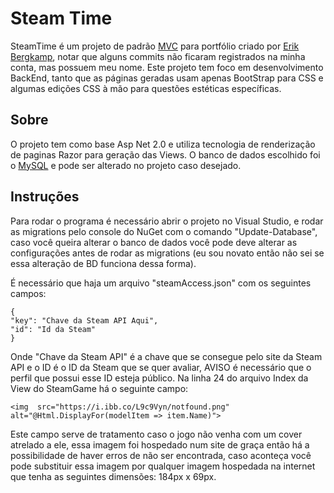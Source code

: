 # Steam Time
SteamTime é um projeto de padrão [MVC](https://pt.wikipedia.org/wiki/MVC) para portfólio criado por [Erik Bergkamp](https://github.com/eriking50), notar que alguns commits não ficaram registrados na minha conta, mas possuem meu nome. Este projeto tem foco em desenvolvimento BackEnd, tanto que as páginas geradas usam apenas BootStrap para CSS e algumas edições CSS à mão para questões estéticas específicas.

##  Sobre
O projeto tem como base Asp Net 2.0 e utiliza tecnologia de renderização de paginas Razor para geração das Views. O banco de dados escolhido foi o 
[MySQL](https://www.mysql.com) e pode ser alterado no projeto caso desejado.

## Instruções
Para rodar o programa é necessário abrir o projeto no Visual Studio, e rodar as migrations pelo console do NuGet com o comando "Update-Database", caso você queira alterar o banco de dados você pode deve alterar as configurações antes de rodar as migrations (eu sou novato então não sei se essa alteração de BD funciona dessa forma).

É necessário que haja um arquivo "steamAccess.json" com os seguintes campos:
 
    {
    "key": "Chave da Steam API Aqui",
    "id": "Id da Steam"
	}
 
 Onde "Chave da Steam API" é a chave que se consegue pelo site da Steam API e o ID é o ID da Steam que se quer avaliar, AVISO é necessário que o perfil que possui esse ID esteja público.
 Na linha 24 do arquivo Index da View do SteamGame há o seguinte campo:
 
    <img  src="https://i.ibb.co/L9c9Vyn/notfound.png"  alt="@Html.DisplayFor(modelItem => item.Name)">
    
Este campo serve de tratamento caso o jogo não venha com um cover atrelado a ele, essa imagem foi hospedado num site de graça então há a possibilidade de haver erros de não ser encontrada, caso aconteça você pode substituir essa imagem por qualquer imagem hospedada na internet que tenha as seguintes dimensões: 184px x 69px.
 
